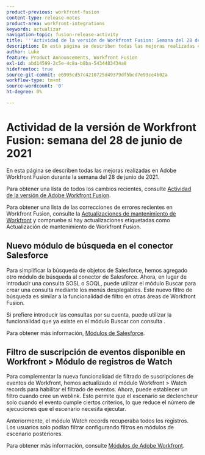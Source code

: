 ```yaml
---
product-previous: workfront-fusion
content-type: release-notes
product-area: workfront-integrations
keywords: actualizar
navigation-topic: fusion-release-activity
title: '''Actividad de la versión de Workfront Fusion: Semana del 28 de junio de 2021"'
description: En esta página se describen todas las mejoras realizadas en Adobe Workfront Fusion durante la semana del 28 de junio de 2021.
author: Luke
feature: Product Announcements, Workfront Fusion
exl-id: abd14599-2c5e-4c8a-b8ba-5434483434a8
hidefromtoc: true
source-git-commit: e6995cd57c4210725d49379df5bcd7e93ce4b02a
workflow-type: tm+mt
source-wordcount: '0'
ht-degree: 0%

---
```


# Actividad de la versión de Workfront Fusion: semana del 28 de junio de 2021

En esta página se describen todas las mejoras realizadas en Adobe Workfront Fusion durante la semana del 28 de junio de 2021.

Para obtener una lista de todos los cambios recientes, consulte [Actividad de la versión de Adobe Workfront Fusion](../../../product-announcements/product-releases/fusion-release-activity/fusion-release-activity.md).

Para obtener una lista de las correcciones de errores recientes en Workfront Fusion, consulte la [Actualizaciones de mantenimiento de Workfront](https://experienceleague.adobe.com/docs/workfront-known-issues/releases/current-updates.html) y compruebe si hay actualizaciones etiquetadas como Actualización de mantenimiento de Workfront Fusion.

## Nuevo módulo de búsqueda en el conector Salesforce

Para simplificar la búsqueda de objetos de Salesforce, hemos agregado otro módulo de búsqueda al conector de Salesforce. Ahora, en lugar de introducir una consulta SOSL o SOQL, puede utilizar el módulo Buscar para crear una consulta mediante los menús desplegables. Este nuevo filtro de búsqueda es similar a la funcionalidad de filtro en otras áreas de Workfront Fusion.

Si prefiere introducir las consultas por su cuenta, puede utilizar la funcionalidad que ya existe en el módulo Buscar con consulta .

Para obtener más información, [Módulos de Salesforce](../../../workfront-fusion/apps-and-their-modules/salesforce-modules.md).

## Filtro de suscripción de eventos disponible en Workfront > Módulo de registros de Watch

Para complementar la nueva funcionalidad de filtrado de suscripciones de eventos de Workfront, hemos actualizado el módulo Workfront > Watch records para habilitar el filtrado de eventos. Ahora, puede establecer un filtro cuando cree un weblink. Esto permite que el escenario se déclencheur solo cuando el evento cumple ciertos criterios, lo que reduce el número de ejecuciones que el escenario necesita ejecutar.

Anteriormente, el módulo Watch records recuperaba todos los registros. Los usuarios solo podían filtrar configurando filtros en módulos de escenario posteriores.

Para obtener más información, consulte [Módulos de Adobe Workfront](../../../workfront-fusion/apps-and-their-modules/workfront-modules.md).
